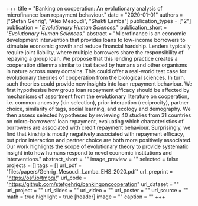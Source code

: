 +++
title = "Banking on cooperation: An evolutionary analysis of microfinance loan repayment behaviour."
date = "2020-01-01"
authors = ["Stefan Gehrig", "Alex Mesoudi", "Shakti Lamba"]
publication_types = ["2"]
publication = "_Evolutionary Human Sciences_."
publication_short = "_Evolutionary Human Sciences_."
abstract = "Microfinance is an economic development intervention that provides loans to low-income borrowers to stimulate economic growth and reduce financial hardship. Lenders typically require joint liability, where multiple borrowers share the responsibility of repaying a group loan. We propose that this lending practice creates a cooperation dilemma similar to that faced by humans and other organisms in nature across many domains. This could offer a real-world test case for evolutionary theories of cooperation from the biological sciences. In turn, such theories could provide new insights into loan repayment behaviour. We first hypothesise how group loan repayment efficacy should be affected by mechanisms of assortment from the evolutionary literature on cooperation, i.e. common ancestry (kin selection), prior interaction (reciprocity), partner choice, similarity of tags, social learning, and ecology and demography. We then assess selected hypotheses by reviewing 40 studies from 31 countries on micro-borrowers’ loan repayment, evaluating which characteristics of borrowers are associated with credit repayment behaviour. Surprisingly, we find that kinship is mostly negatively associated with repayment efficacy, but prior interaction and partner choice are both more positively associated. Our work highlights the scope of evolutionary theory to provide systematic insight into how humans respond to novel economic institutions and interventions."
abstract_short = ""
image_preview = ""
selected = false
projects = []
tags = []
url_pdf = "files/papers/Gehrig_Mesoudi_Lamba_EHS_2020.pdf"
url_preprint = "https://osf.io/tmpqj/"
url_code = "https://github.com/stefgehrig/bankingoncooperation"
url_dataset = ""
url_project = ""
url_slides = ""
url_video = ""
url_poster = ""
url_source = ""
math = true
highlight = true
[header]
image = ""
caption = ""
+++
